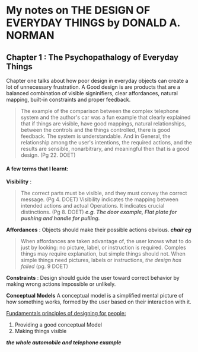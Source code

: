 # My notes on THE DESIGN OF EVERYDAY THINGS by DONALD A. NORMAN

## Chapter 1 : The Psychopathalogy of Everyday Things

Chapter one talks about how poor design in everyday objects can create a lot of unnecessary frustration. A Good design is  are products that are a balanced combination of visible signinifiers, clear affordances, natural mapping, built-in constraints and proper feedback.

> The example of the comparison between the complex telephone system and the author's car was a fun example that clearly explained that if things are visible, have good mappings, natural relationships, between the controls and the things controlled, there is good feedback. The system is understandable. And in General, the relationship among the user's intentions, the required actions, and the results are sensible, nonarbitrary, and meaningful then that is a good design. (Pg 22. DOET)

#### A few terms that I learnt:

**Visibility** : 
> The correct parts must be visible, and they must convey the correct message. (Pg 4. DOET)
> Visibility indicates the mapping between intended actions and actual Operations. It indicates crucial distinctions. (Pg 8. DOET)
***e.g. The door example, Flat plate for pushing and handle for pulling.***
               
**Affordances** : 
Objects should make their possible actions obvious. ***chair eg***
> When affordances are taken advantage of, the user knows what to do just by looking: no picture, label, or instruction is required. Comples things may require explanation, but simple things should not. When simple things need pictures, labels or instructions, _the design has failed_ (pg. 9 DOET)

**Constraints** :
Design should guide the user toward correct behavior by making wrong actions impossible or unlikely.

**Conceptual Models**
A conceptual model is a simplified mental picture of how something works, formed by the user based on their interaction with it.

<ins>Fundamentals principles of designing for people:<ins/>
1. Providing a good conceptual Model
2. Making things visible

***the whole automobile and telephone example***


